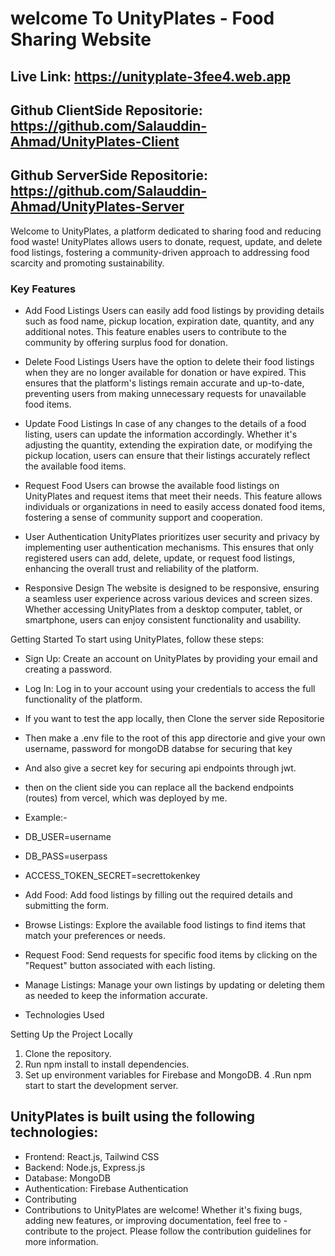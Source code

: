 
# welcome To UnityPlates - Food Sharing Website
## Live Link: https://unityplate-3fee4.web.app
## Github ClientSide Repositorie: https://github.com/Salauddin-Ahmad/UnityPlates-Client
## Github ServerSide Repositorie: https://github.com/Salauddin-Ahmad/UnityPlates-Server

Welcome to UnityPlates, a platform dedicated to sharing food and reducing food waste! UnityPlates allows users to donate, request, update, and delete food listings, fostering a community-driven approach to addressing food scarcity and promoting sustainability.

### Key Features
- Add Food Listings
Users can easily add food listings by providing details such as food name, pickup location, expiration date, quantity, and any additional notes. This feature enables users to contribute to the community by offering surplus food for donation.

- Delete Food Listings
Users have the option to delete their food listings when they are no longer available for donation or have expired. This ensures that the platform's listings remain accurate and up-to-date, preventing users from making unnecessary requests for unavailable food items.

- Update Food Listings
In case of any changes to the details of a food listing, users can update the information accordingly. Whether it's adjusting the quantity, extending the expiration date, or modifying the pickup location, users can ensure that their listings accurately reflect the available food items.

- Request Food
Users can browse the available food listings on UnityPlates and request items that meet their needs. This feature allows individuals or organizations in need to easily access donated food items, fostering a sense of community support and cooperation.

- User Authentication
UnityPlates prioritizes user security and privacy by implementing user authentication mechanisms. This ensures that only registered users can add, delete, update, or request food listings, enhancing the overall trust and reliability of the platform.

- Responsive Design
The website is designed to be responsive, ensuring a seamless user experience across various devices and screen sizes. Whether accessing UnityPlates from a desktop computer, tablet, or smartphone, users can enjoy consistent functionality and usability.

Getting Started
To start using UnityPlates, follow these steps:

- Sign Up: Create an account on UnityPlates by providing your email and creating a password.
- Log In: Log in to your account using your credentials to access the full functionality of the platform.
- If you want to test the app locally, then Clone the server side Repositorie
- Then make a .env file to the root of this app directorie and  give your own username, password for mongoDB databse for securing that key
- And also give a secret key for securing api endpoints through jwt.
- then on the client side you can replace all the backend endpoints (routes) from vercel, which was deployed by me.
- Example:-
- DB_USER=username
- DB_PASS=userpass
- ACCESS_TOKEN_SECRET=secrettokenkey



- Add Food: Add food listings by filling out the required details and submitting the form.
- Browse Listings: Explore the available food listings to find items that match your preferences or needs.
- Request Food: Send requests for specific food items by clicking on the "Request" button associated with each listing.
- Manage Listings: Manage your own listings by updating or deleting them as needed to keep the information accurate.
- Technologies Used

Setting Up the Project Locally
1. Clone the repository.
2. Run npm install to install dependencies.
3. Set up environment variables for Firebase and MongoDB.
4 .Run npm start to start the development server.

## UnityPlates is built using the following technologies:

- Frontend: React.js, Tailwind CSS
- Backend: Node.js, Express.js
- Database: MongoDB
- Authentication: Firebase Authentication
- Contributing
- Contributions to UnityPlates are welcome! Whether it's fixing bugs, adding new features, or improving documentation, feel free to - contribute to the project. Please follow the contribution guidelines for more information.
